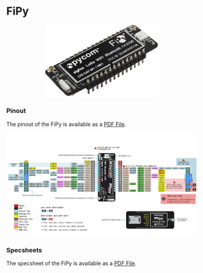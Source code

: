 # FiPy

<p align="center"><img src ="../../../img/fipy.png" width="300"></p>

### Pinout
The pinout of the FiPy is available as a <a href="../downloads/fipy-pinout.pdf" target="_blank">PDF File</a>.

 <a href="../downloads/fipy-pinout.pdf" target="_blank" align="center"><img src ="../../../img/fipy-pinout.png"></a> 

### Specsheets

The specsheet of the FiPy is available as a <a href="../downloads/fipy-specsheet.pdf" target="_blank">PDF File</a>.
